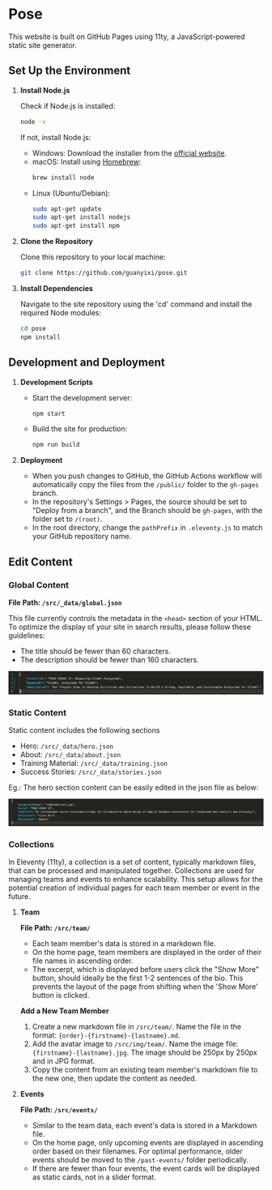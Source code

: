 # Pose

This website is built on GitHub Pages using 11ty, a JavaScript-powered static site generator.

## Set Up the Environment

1. **Install Node.js**

   Check if Node.js is installed:

   ```bash
   node -v
   ```

   If not, install Node.js:

   - Windows: Download the installer from the [official website](https://nodejs.org/en/download/).
   - macOS: Install using [Homebrew](https://brew.sh/):
     ```bash
     brew install node
     ```
   - Linux (Ubuntu/Debian):
     ```bash
     sudo apt-get update
     sudo apt-get install nodejs
     sudo apt-get install npm
     ```

2. **Clone the Repository**

   Clone this repository to your local machine:

   ```bash
   git clone https://github.com/guanyixi/pose.git
   ```

3. **Install Dependencies**

   Navigate to the site repository using the 'cd' command and install the required Node modules:

   ```bash
   cd pose
   npm install
   ```

## Development and Deployment

1. **Development Scripts**

   - Start the development server:

     ```bash
     npm start
     ```

   - Build the site for production:

     ```bash
     npm run build
     ```

2. **Deployment**

   - When you push changes to GitHub, the GitHub Actions workflow will automatically copy the files from the `/public/` folder to the `gh-pages` branch.
   - In the repository's Settings > Pages, the source should be set to "Deploy from a branch", and the Branch should be `gh-pages`, with the folder set to `/(root)`.
   - In the root directory, change the `pathPrefix` in `.eleventy.js` to match your GitHub repository name.

## Edit Content

### **Global Content**

**File Path: `/src/_data/global.json`**

This file currently controls the metadata in the `<head>` section of your HTML. To optimize the display of your site in search results, please follow these guidelines:

- The title should be fewer than 60 characters.
- The description should be fewer than 160 characters.

![Global JSON](./docs/img/global-json.png)

### **Static Content**

Static content includes the following sections

- Hero: `/src/_data/hero.json`
- About: `/src/_data/about.json`
- Training Material: `/src/_data/training.json`
- Success Stories: `/src/_data/stories.json`

Eg.: The hero section content can be easily edited in the json file as below:

![Hero JSON](./docs/img/hero-json.png)

### **Collections**

In Eleventy (11ty), a collection is a set of content, typically markdown files, that can be processed and manipulated together. Collections are used for managing teams and events to enhance scalability. This setup allows for the potential creation of individual pages for each team member or event in the future.

1. **Team**

   **File Path: `/src/team/`**

   - Each team member's data is stored in a markdown file.
   - On the home page, team members are displayed in the order of their file names in ascending order.
   - The excerpt, which is displayed before users click the "Show More" button, should ideally be the first 1-2 sentences of the bio. This prevents the layout of the page from shifting when the 'Show More' button is clicked.

   **Add a New Team Member**

   1. Create a new markdown file in `/src/team/`. Name the file in the format: `{order}-{firstname}-{lastname}.md`.
   2. Add the avatar image to `/src/img/team/`. Name the image file: `{firstname}-{lastname}.jpg`. The image should be 250px by 250px and in JPG format.
   3. Copy the content from an existing team member's markdown file to the new one, then update the content as needed.

2. **Events**

   **File Path: `/src/events/`**

   - Similar to the team data, each event's data is stored in a Markdown file.
   - On the home page, only upcoming events are displayed in ascending order based on their filenames. For optimal performance, older events should be moved to the `/past-events/` folder periodically.
   - If there are fewer than four events, the event cards will be displayed as static cards, not in a slider format.
